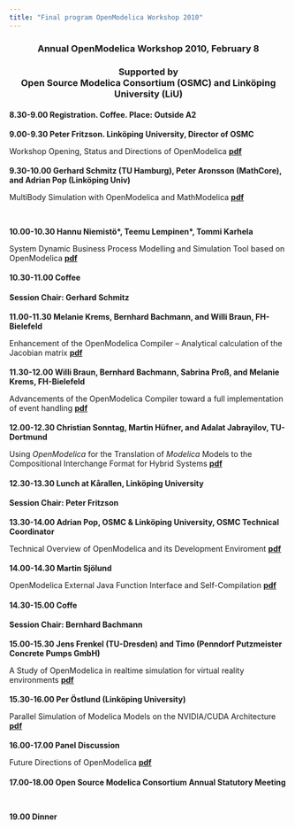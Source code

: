 ```yaml
---
title: "Final program OpenModelica Workshop 2010"
---
```

<h3 style="text-align: center;">Annual OpenModelica Workshop 2010, February 8</h3>
<h3 style="text-align: center;">Supported by<br />Open Source Modelica Consortium (OSMC) and Linköping University (LiU)</h3>
<p style="margin-top: 0.19in; margin-bottom: 0.04in;"><strong>8.30-9.00 Registration. Coffee. Place: Outside A2</strong></p>
<p style="margin-top: 0.19in; margin-bottom: 0.04in;"><strong>9.00-9.30 Peter Fritzson. Linköping University, Director of OSMC</strong></p>
<p style="margin-bottom: 0in;">Workshop Opening, Status and Directions of OpenModelica <a href="http://www.ida.liu.se/%7Epetfr/OpenModelica2010talks/100208-Talk1-Peter-Fritzson-OpenModelicaWorkshopOpening.pdf"><strong>pdf</strong></a></p>
<p style="margin-top: 0.19in; margin-bottom: 0.04in;"><strong>9.30-10.00 </strong><strong>Gerhard Schmitz (TU Hamburg), Peter Aronsson (MathCore), and Adrian Pop (Linköping Univ) </strong></p>
<p style="margin-bottom: 0in;">MultiBody Simulation with OpenModelica and MathModelica <a href="http://www.ida.liu.se/%7Epetfr/OpenModelica2010talks/100208-Talk2-Schmitz-Aronsson-Pop-Libraries-MultiBody-with-OpenModelica-MathModelica.pdf"><strong>pdf</strong></a></p>
<p style="margin-bottom: 0in;">&nbsp;</p>
<p style="margin-bottom: 0in;"><span><strong>10.00-10.30 </strong></span><span><strong>Hannu Niemistö*, Teemu Lempinen*, Tommi Karhela</strong></span></p>
<p style="margin-bottom: 0in;">System Dynamic Business Process Modelling and Simulation Tool based on OpenModelica <a href="http://www.ida.liu.se/%7Epetfr/OpenModelica2010talks/100208-Talk3-Hannu-Niemist%f6-SystemDynamicBusinessProcessModellingSimulation.pdf"><strong>pdf</strong></a></p>
<p style="margin-top: 0.19in; margin-bottom: 0.04in;"><strong>10.30-11.00 Coffee</strong></p>
<p style="margin-top: 0.19in; margin-bottom: 0.04in;"><strong>Session Chair:&nbsp;Gerhard Schmitz</strong></p>
<p style="margin-top: 0.19in; margin-bottom: 0.04in;"><strong>11.00-11.30 </strong><strong>Melanie Krems, Bernhard Bachmann, and Willi Braun, FH-Bielefeld </strong></p>
<p style="margin-bottom: 0in;">Enhancement of the OpenModelica Compiler – Analytical calculation of the Jacobian matrix <a href="http://www.ida.liu.se/%7Epetfr/OpenModelica2010talks/100208-Talk4-MelanieKrems-Analyticalcalculationo%20theJacobianmatrix.pdf"><strong>pdf</strong></a></p>
<p style="margin-top: 0.19in; margin-bottom: 0.04in;"><strong>11.30-12.00 </strong><strong>Willi Braun, Bernhard Bachmann, Sabrina Proß, and Melanie Krems</strong><strong>, </strong><strong>FH-Bielefeld</strong></p>
<p style="margin-bottom: 0in;">Advancements of the OpenModelica Compiler toward a full implementation of event handling <a href="http://www.ida.liu.se/%7Epetfr/OpenModelica2010talks/100208-Talk5-WilliBraun-eventhandling.pdf"><strong>pdf</strong></a></p>
<p style="margin-top: 0.19in; margin-bottom: 0.04in;"><strong>12.00-12.30 </strong><strong>Christian Sonntag, Martin Hüfner, and Adalat Jabrayilov, TU-Dortmund</strong></p>
<p style="margin-bottom: 0in;">Using <em>OpenModelica </em>for the Translation of <em>Modelica </em>Models to the Compositional Interchange Format for Hybrid Systems <a href="http://www.ida.liu.se/%7Epetfr/OpenModelica2010talks/100208-Talk6-Hufner-Sonntag_MultiformOpenModelica.pdf"><strong>pdf</strong></a></p>
<p style="margin-top: 0.19in; margin-bottom: 0.04in;"><strong>12.30-13.30 Lunch at Kårallen, Linköping University</strong></p>
<p style="margin-top: 0.19in; margin-bottom: 0.04in;"><strong>Session&nbsp;Chair: Peter Fritzson</strong></p>
<p style="margin-top: 0.19in; margin-bottom: 0.04in;"><strong>13.30-14.00 Adrian Pop, OSMC &amp; Linköping University, OSMC Technical Coordinator</strong></p>
<p style="margin-bottom: 0in;">Technical Overview of OpenModelica and its Development Enviroment <a href="http://www.ida.liu.se/%7Epetfr/OpenModelica2010talks/100208-Talk7-Adrian-Pop-OpenModelica-Technical-overview.pdf"><strong>pdf</strong></a></p>
<p style="margin-top: 0.19in; margin-bottom: 0.04in;"><strong>14.00-14.30 </strong><strong>Martin Sjölund</strong></p>
<p style="margin-bottom: 0in;">OpenModelica External Java Function Interface and Self-Compilation <a href="http://www.ida.liu.se/%7Epetfr/OpenModelica2010talks/100208-Talk8-Martin-Sj%f6lund-java-Modelica.pdf"><strong>pdf</strong></a></p>
<p style="margin-top: 0.19in; margin-bottom: 0.04in;"><strong>14.30-15.00 Coffe</strong></p>
<p style="margin-top: 0.19in; margin-bottom: 0.04in;"><strong>Session Chair:&nbsp;Bernhard Bachmann</strong></p>
<p style="margin-top: 0.19in; margin-bottom: 0.04in;"><strong>15.00-15.30 </strong><strong>Jens Frenkel </strong><strong>(TU-Dresden) </strong><strong>and Timo (Penndorf Putzmeister Concrete Pumps GmbH)</strong></p>
<p style="margin-bottom: 0in;">A Study of OpenModelica in realtime simulation for virtual reality environments <a href="http://www.ida.liu.se/%7Epetfr/OpenModelica2010talks/100208-Talk9-penndorf_frenkel-OpenModelica-Realtimesimulation.pdf"><strong>pdf</strong></a></p>
<p style="margin-top: 0.19in; margin-bottom: 0.04in;"><strong>15.30-16.00 </strong><strong>Per Östlund (Linköping University)</strong></p>
<p style="margin-bottom: 0in;">Parallel Simulation of Modelica Models on the NVIDIA/CUDA Architecture <a href="http://www.ida.liu.se/%7Epetfr/OpenModelica2010talks/100208-Talk10-Per-%d6stlund-Parallel-Modelica-on-Nvidia.pdf"><strong>pdf</strong></a></p>
<p style="margin-top: 0.19in; margin-bottom: 0.04in;"><strong>16.00-17.00 Panel Discussion</strong></p>
<p style="margin-bottom: 0in;">Future Directions of OpenModelica <a href="http://www.ida.liu.se/%7Epetfr/OpenModelica2010talks/100208-Talk11-Discussion-notes-Future-of-OpenModelica.txt"><strong>pdf</strong></a></p>
<p style="margin-top: 0.19in; margin-bottom: 0in;"><strong>17.00-18.00 Open Source Modelica Consortium Annual Statutory Meeting</strong></p>
<p style="margin-bottom: 0in;" align="right">&nbsp;</p>
<p style="margin-bottom: 0in;"><strong>19.00 Dinner</strong></p>
<p style="margin-bottom: 0in;">&nbsp;</p>